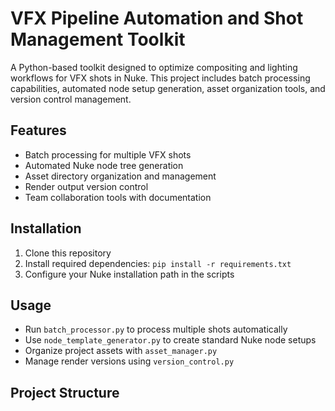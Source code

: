 # VFX Pipeline Automation and Shot Management Toolkit

A Python-based toolkit designed to optimize compositing and lighting workflows for VFX shots in Nuke. This project includes batch processing capabilities, automated node setup generation, asset organization tools, and version control management.

## Features
- Batch processing for multiple VFX shots
- Automated Nuke node tree generation
- Asset directory organization and management
- Render output version control
- Team collaboration tools with documentation

## Installation
1. Clone this repository
2. Install required dependencies: `pip install -r requirements.txt`
3. Configure your Nuke installation path in the scripts

## Usage
- Run `batch_processor.py` to process multiple shots automatically
- Use `node_template_generator.py` to create standard Nuke node setups
- Organize project assets with `asset_manager.py`
- Manage render versions using `version_control.py`

## Project Structure

